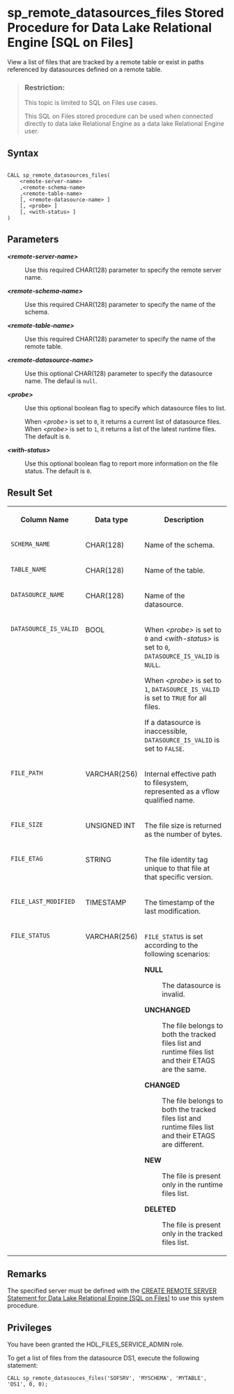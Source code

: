 <!-- loioc0979e49b27f4d0d96e3a45b2fe0fe88 -->

# sp\_remote\_datasources\_files Stored Procedure for Data Lake Relational Engine \[SQL on Files\]

View a list of files that are tracked by a remote table or exist in paths referenced by datasources defined on a remote table.



> ### Restriction:  
> This topic is limited to SQL on Files use cases.
> 
> This SQL on Files stored procedure can be used when connected directly to data lake Relational Engine as a data lake Relational Engine user.



<a name="loioc0979e49b27f4d0d96e3a45b2fe0fe88__SPDF_syntax"/>

## Syntax

```

CALL sp_remote_datasources_files(
	<remote-server-name>
	,<remote-schema-name>
	,<remote-table-name>
	[, <remote-datasource-name> ]
	[, <probe> ]
	[, <with-status> ]
)
```



<a name="loioc0979e49b27f4d0d96e3a45b2fe0fe88__SPDF_parameters"/>

## Parameters


<dl>
<dt><b>

 *<remote-server-name\>* 

</b></dt>
<dd>

Use this required CHAR\(128\) parameter to specify the remote server name.



</dd><dt><b>

*<remote-schema-name\>*

</b></dt>
<dd>

Use this required CHAR\(128\) parameter to specify the name of the schema.



</dd><dt><b>

 *<remote-table-name\>* 

</b></dt>
<dd>

Use this required CHAR\(128\) parameter to specify the name of the remote table.



</dd><dt><b>

*<remote-datasource-name\>*

</b></dt>
<dd>

Use this optional CHAR\(128\) parameter to specify the datasource name. The defaul is `null`.



</dd><dt><b>

*<probe\>*

</b></dt>
<dd>

Use this optional boolean flag to specify which datasource files to list.

When *<probe\>* is set to `0`, it returns a current list of datasource files. When *<probe\>* is set to `1`, it returns a list of the latest runtime files. The default is `0`.



</dd><dt><b>

*<with-status\>*

</b></dt>
<dd>

Use this optional boolean flag to report more information on the file status. The default is `0`.



</dd>
</dl>



<a name="loioc0979e49b27f4d0d96e3a45b2fe0fe88__SPRD_results"/>

## Result Set


<table>
<tr>
<th valign="top">

Column Name



</th>
<th valign="top">

Data type



</th>
<th valign="top">

Description



</th>
</tr>
<tr>
<td valign="top">

`SCHEMA_NAME`



</td>
<td valign="top">

CHAR\(128\)



</td>
<td valign="top">

Name of the schema.



</td>
</tr>
<tr>
<td valign="top">

`TABLE_NAME`



</td>
<td valign="top">

CHAR\(128\)



</td>
<td valign="top">

Name of the table.



</td>
</tr>
<tr>
<td valign="top">

`DATASOURCE_NAME`



</td>
<td valign="top">

CHAR\(128\)



</td>
<td valign="top">

Name of the datasource.



</td>
</tr>
<tr>
<td valign="top">

`DATASOURCE_IS_VALID`



</td>
<td valign="top">

BOOL



</td>
<td valign="top">

When *<probe\>* is set to `0` and *<with-status\>* is set to `0`, `DATASOURCE_IS_VALID` is `NULL`.

When *<probe\>* is set to `1`, `DATASOURCE_IS_VALID` is set to `TRUE` for all files.

If a datasource is inaccessible, `DATASOURCE_IS_VALID` is set to `FALSE`.



</td>
</tr>
<tr>
<td valign="top">

`FILE_PATH`



</td>
<td valign="top">

VARCHAR\(256\)



</td>
<td valign="top">

Internal effective path to filesystem, represented as a vflow qualified name.



</td>
</tr>
<tr>
<td valign="top">

`FILE_SIZE`



</td>
<td valign="top">

UNSIGNED INT



</td>
<td valign="top">

The file size is returned as the number of bytes.



</td>
</tr>
<tr>
<td valign="top">

`FILE_ETAG`



</td>
<td valign="top">

STRING



</td>
<td valign="top">

The file identity tag unique to that file at that specific version.



</td>
</tr>
<tr>
<td valign="top">

`FILE_LAST_MODIFIED`



</td>
<td valign="top">

TIMESTAMP



</td>
<td valign="top">

The timestamp of the last modification.



</td>
</tr>
<tr>
<td valign="top">

`FILE_STATUS`



</td>
<td valign="top">

VARCHAR\(256\)



</td>
<td valign="top">

`FILE_STATUS` is set according to the following scenarios:


<dl>
<dt><b>

NULL

</b></dt>
<dd>

The datasource is invalid.



</dd><dt><b>

UNCHANGED

</b></dt>
<dd>

The file belongs to both the tracked files list and runtime files list and their ETAGS are the same.



</dd><dt><b>

CHANGED

</b></dt>
<dd>

The file belongs to both the tracked files list and runtime files list and their ETAGS are different.



</dd><dt><b>

NEW

</b></dt>
<dd>

The file is present only in the runtime files list.



</dd><dt><b>

DELETED

</b></dt>
<dd>

The file is present only in the tracked files list.



</dd>
</dl>



</td>
</tr>
</table>



<a name="loioc0979e49b27f4d0d96e3a45b2fe0fe88__SPDF_remarks"/>

## Remarks

The specified server must be defined with the [CREATE REMOTE SERVER Statement for Data Lake Relational Engine \[SQL on Files\]](create-remote-server-statement-for-data-lake-relational-engine-sql-on-files-d9c56ec.md) to use this system procedure.



<a name="loioc0979e49b27f4d0d96e3a45b2fe0fe88__section_vrj_gjp_p4b"/>

## Privileges

You have been granted the HDL\_FILES\_SERVICE\_ADMIN role.



To get a list of files from the datasource DS1, execute the following statement:

```
CALL sp_remote_datasouces_files('SOFSRV', 'MYSCHEMA', 'MYTABLE', 'DS1', 0, 0);
```

